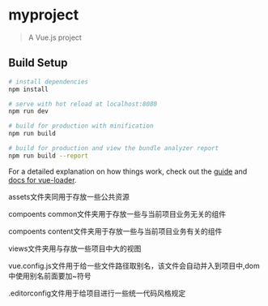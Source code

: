 # myproject

> A Vue.js project

## Build Setup

``` bash
# install dependencies
npm install

# serve with hot reload at localhost:8080
npm run dev

# build for production with minification
npm run build

# build for production and view the bundle analyzer report
npm run build --report
```

For a detailed explanation on how things work, check out the [guide](http://vuejs-templates.github.io/webpack/) and [docs for vue-loader](http://vuejs.github.io/vue-loader).



assets文件夹同用于存放一些公共资源

compoents common文件夹用于存放一些与当前项目业务无关的组件

compoents content文件夹用于存放一些与当前项目业务有关的组件

views文件夹用与存放一些项目中大的视图

vue.config.js文件用于给一些文件路径取别名，该文件会自动并入到项目中,dom中使用别名前面要加~符号

.editorconfig文件用于给项目进行一些统一代码风格规定